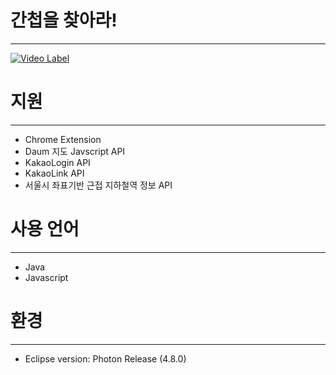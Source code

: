 # 간첩을 찾아라!
---
[![Video Label](https://youtu.be/GoBE7Rcq_ks)](https://youtu.be/GoBE7Rcq_ks) 
 
# 지원
---
- Chrome Extension
- Daum 지도 Javscript API
- KakaoLogin API
- KakaoLink API
- 서울시 좌표기반 근접 지하철역 정보 API 

# 사용 언어
---
- Java
- Javascript

# 환경
---
- Eclipse version: Photon Release (4.8.0)
